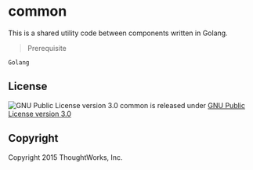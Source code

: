 common
======

This is a shared utility code between components written in Golang.

> Prerequisite

    Golang

License
-------

![GNU Public License version 3.0](http://www.gnu.org/graphics/gplv3-127x51.png)
common is released under [GNU Public License version 3.0](http://www.gnu.org/licenses/gpl-3.0.txt)

Copyright
---------

Copyright 2015 ThoughtWorks, Inc.
